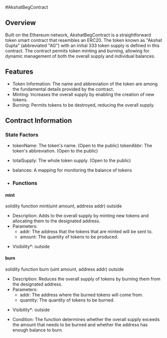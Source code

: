 #AkshatBegContract

## Overview

Built on the Ethereum network, AkshatBegContract is a straightforward token smart contract that resembles an ERC20. The token known as "Akshat Gupta" (abbreviated "AG") with an initial 333 token supply is defined in this contract. The contract permits token minting and burning, allowing for dynamic management of both the overall supply and individual balances.

## Features

- Token Information: The name and abbreviation of the token are among the fundamental details provided by the contract.
- Minting: Increases the overall supply by enabling the creation of new tokens.
- Burning: Permits tokens to be destroyed, reducing the overall supply.

## Contract Information

### State Factors

- tokenName: The token's name. (Open to the public)
tokenAbbr: The token's abbreviation. (Open to the public)
- totalSupply: The whole token supply. (Open to the public)
- balances: A mapping for monitoring the balance of tokens

- ### Functions

#### mint

solidity function mint(uint amount, address addr) outside


- Description: Adds to the overall supply by minting new tokens and allocating them to the designated address.
- Parameters:
  - addr: The address that the tokens that are minted will be sent to.
  - amount: The quantity of tokens to be produced.
* Visibility*: outside

#### burn

solidity function burn (uint amount, address addr) outside


- Description: Reduces the overall supply of tokens by burning them from the designated address.
- Parameters:
  - addr: The address where the burned tokens will come from.
  - quantity: The quantity of tokens to be burned.
* Visibility*: outside
- Condition: The function determines whether the overall supply exceeds the amount that needs to be burned and whether the address has enough balance to burn.
